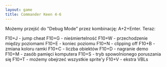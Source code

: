 ```yaml
---
layout: game
title: Commander Keen 4-6
---
```


Możemy przejść do "Debug Mode" przez kombinację: A+2+Enter. 
Teraz:

F10+J 	- jump cheat
F10+G 	- nieśmiertelność
F10+W 	- przechodzenie między poziomami
F10+E 	- koniec poziomu
F10+N 	- clipping off
F10+B 	- zmiana koloru ramki
F10+C 	- liczba obiektów
F10+D 	- nagranie demo
F10+M 	- zasób pamięci komputera
F10+S 	- tryb spowolnionego poruszania się
F10+T 	- możemy obejrzeć wszystkie sprite'y
F10+V 	- ekstra VBLs
